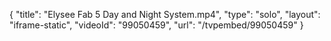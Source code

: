 {
    "title": "Elysee Fab 5 Day and Night System.mp4",
    "type": "solo",
    "layout": "iframe-static",
    "videoId": "99050459",
    "url": "\/tvpembed\/99050459"
}